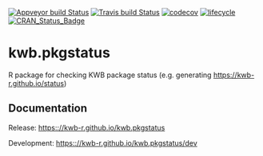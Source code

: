 [![Appveyor build Status](https://ci.appveyor.com/api/projects/status/github/KWB-R/kwb.pkgstatus?branch=master&svg=true)](https://ci.appveyor.com/project/KWB-R/kwb-pkgstatus/branch/master)
[![Travis build Status](https://travis-ci.org/KWB-R/kwb.pkgstatus.svg?branch=master)](https://travis-ci.org/KWB-R/kwb.pkgstatus)
[![codecov](https://codecov.io/github/KWB-R/kwb.pkgstatus/branch/master/graphs/badge.svg)](https://codecov.io/github/KWB-R/kwb.pkgstatus)
[![lifecycle](https://img.shields.io/badge/lifecycle-experimental-orange.svg)](https://www.tidyverse.org/lifecycle/#experimental)
[![CRAN_Status_Badge](https://www.r-pkg.org/badges/version/kwb.pkgstatus)]()

# kwb.pkgstatus

R package for checking KWB package status (e.g. generating https://kwb-r.github.io/status)

## Documentation

Release: [https:://kwb-r.github.io/kwb.pkgstatus](https:://kwb-r.github.io/kwb.pkgstatus)

Development: [https:://kwb-r.github.io/kwb.pkgstatus/dev](https:://kwb-r.github.io/kwb.pkgstatus/dev)

